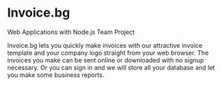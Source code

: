 # Invoice.bg
Web Applications with Node.js Team Project

Invoice.bg lets you quickly make invoices with our attractive invoice template and your company logo straight from your web browser. The invoices you make can be sent online or downloaded with no signup necessary. Or you can sign in and we will store all your database and let you make some business reports.
